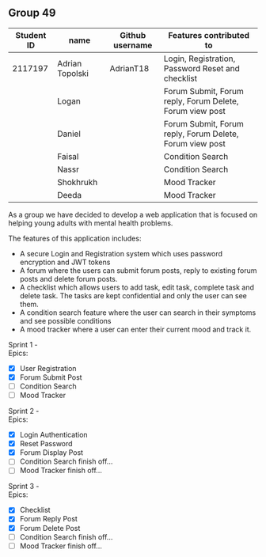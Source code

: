 ## Group 49 ##

| Student ID | name | Github username | Features contributed to |
|------------|-----------|----------------|------------------------|
| 2117197    | Adrian Topolski    | AdrianT18  | Login, Registration, Password Reset and checklist|
|         | Logan        |    | Forum Submit, Forum reply, Forum Delete, Forum view post|
|         | Daniel     |   | Forum Submit, Forum reply, Forum Delete, Forum view post|
|        | Faisal        |    | Condition Search   |
|         | Nassr  |     | Condition Search |
|       | Shokhrukh     |    | Mood Tracker |
|    | Deeda      |    | Mood Tracker             |


As a group we have decided to develop a web application that is focused on helping young adults with mental health problems.

The features of this application includes:

- A secure Login and Registration system which uses password encryption and JWT tokens
- A forum where the users can submit forum posts, reply to existing forum posts and delete forum posts.
- A checklist which allows users to add task, edit task, complete task and delete task. The tasks are kept confidential and only the user can see them.
- A condition search feature where the user can search in their symptoms and see possible conditions
- A mood tracker where a user can enter their current mood and track it.

Sprint 1 - </br>
Epics: </br>
- [x] User Registration
- [x] Forum Submit Post
- [ ] Condition Search
- [ ] Mood Tracker

Sprint 2 - </br>
Epics: </br>
- [x] Login Authentication
- [x] Reset Password
- [x] Forum Display Post
- [ ] Condition Search finish off...
- [ ] Mood Tracker finish off...

Sprint 3 - </br>
Epics: </br>
- [x] Checklist
- [x] Forum Reply Post
- [x] Forum Delete Post
- [ ] Condition Search finish off...
- [ ] Mood Tracker finish off...
</br>
